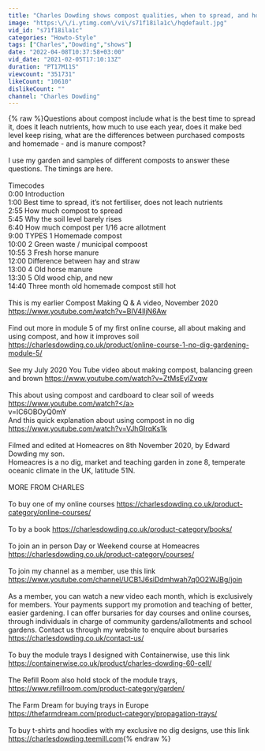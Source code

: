 ```yaml
---
title: "Charles Dowding shows compost qualities, when to spread, and how much!"
image: "https:\/\/i.ytimg.com\/vi\/s71f18ila1c\/hqdefault.jpg"
vid_id: "s71f18ila1c"
categories: "Howto-Style"
tags: ["Charles","Dowding","shows"]
date: "2022-04-08T10:37:58+03:00"
vid_date: "2021-02-05T17:10:13Z"
duration: "PT17M11S"
viewcount: "351731"
likeCount: "10610"
dislikeCount: ""
channel: "Charles Dowding"
---
```

{% raw %}Questions about compost include what is the best time to spread it, does it leach nutrients, how much to use each year, does it make bed level keep rising, what are the differences between purchased composts and homemade - and is manure compost?<br /><br />I use my garden and samples of different composts to answer these questions. The timings are here.<br /><br />Timecodes<br />0:00 Introduction<br />1:00 Best time to spread, it’s not fertiliser, does not leach nutrients<br />2:55 How much compost to spread<br />5:45 Why the soil level barely rises<br />6:40 How much compost per 1/16 acre allotment<br />9:00 TYPES 1 Homemade compost<br />10:00 2 Green waste / municipal compoost<br />10:55 3 Fresh horse manure<br />12:00 Difference between hay and straw<br />13:00 4 Old horse manure<br />13:30 5 Old wood chip, and new<br />14:40 Three month old homemade compost still hot<br /><br />This is my earlier Compost Making Q &amp; A video, November 2020 <a rel="nofollow" target="blank" href="https://www.youtube.com/watch?v=BIV4lljN6Aw">https://www.youtube.com/watch?v=BIV4lljN6Aw</a><br /><br />Find out more in module 5 of my first online course, all about making and using compost, and how it improves soil <a rel="nofollow" target="blank" href="https://charlesdowding.co.uk/product/online-course-1-no-dig-gardening-module-5/">https://charlesdowding.co.uk/product/online-course-1-no-dig-gardening-module-5/</a><br /><br />See my July 2020 You Tube video about making compost, balancing green and brown <a rel="nofollow" target="blank" href="https://www.youtube.com/watch?v=ZtMsEylZvqw">https://www.youtube.com/watch?v=ZtMsEylZvqw</a><br /><br />This about using compost and cardboard to clear soil of weeds <a rel="nofollow" target="blank" href="https://www.youtube.com/watch?">https://www.youtube.com/watch?</a><br />v=IC6OBOyQ0mY<br />And this quick explanation about using compost in no dig <a rel="nofollow" target="blank" href="https://www.youtube.com/watch?v=VJhGIrqKs1k">https://www.youtube.com/watch?v=VJhGIrqKs1k</a><br /><br />Filmed and edited at Homeacres on 8th November 2020, by Edward Dowding my son. <br />Homeacres is a no dig, market and teaching garden in zone 8, temperate oceanic climate in the UK, latitude 51N.<br /><br />MORE FROM CHARLES<br /><br />To buy one of my online courses  <a rel="nofollow" target="blank" href="https://charlesdowding.co.uk/product-category/online-courses/">https://charlesdowding.co.uk/product-category/online-courses/</a><br /><br />To by a book <a rel="nofollow" target="blank" href="https://charlesdowding.co.uk/product-category/books/">https://charlesdowding.co.uk/product-category/books/</a><br /><br />To join an in person Day or Weekend course at Homeacres <a rel="nofollow" target="blank" href="https://charlesdowding.co.uk/product-category/courses/">https://charlesdowding.co.uk/product-category/courses/</a><br /><br />To join my channel as a member, use this link <a rel="nofollow" target="blank" href="https://www.youtube.com/channel/UCB1J6siDdmhwah7q0O2WJBg/join">https://www.youtube.com/channel/UCB1J6siDdmhwah7q0O2WJBg/join</a><br /><br />As a member, you can watch a new video each month, which is exclusively for members. Your payments support my promotion and teaching of better, easier gardening. I can offer bursaries for day courses and online courses, through individuals in charge of community gardens/allotments and school gardens. Contact us through my website to enquire about bursaries <a rel="nofollow" target="blank" href="https://charlesdowding.co.uk/contact-us/">https://charlesdowding.co.uk/contact-us/</a><br /><br />To buy the module trays I designed with Containerwise, use this link <a rel="nofollow" target="blank" href="https://containerwise.co.uk/product/charles-dowding-60-cell/">https://containerwise.co.uk/product/charles-dowding-60-cell/</a><br /><br />The Refill Room also hold stock of the module trays, <a rel="nofollow" target="blank" href="https://www.refillroom.com/product-category/garden/">https://www.refillroom.com/product-category/garden/</a><br /><br />The Farm Dream for buying trays in Europe <a rel="nofollow" target="blank" href="https://thefarmdream.com/product-category/propagation-trays/">https://thefarmdream.com/product-category/propagation-trays/</a><br /><br />To buy t-shirts and hoodies with my exclusive no dig designs, use this link <a rel="nofollow" target="blank" href="https://charlesdowding.teemill.com">https://charlesdowding.teemill.com</a>{% endraw %}
